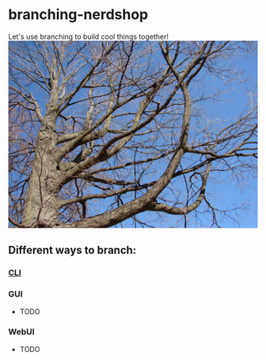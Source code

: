 # branching-nerdshop
Let's use branching to build cool things together!
![Tree Branches](treebranches.jpg)

## Different ways to branch:
### [CLI](https://docs.google.com/presentation/d/1AsiVGAmvbhDBb50xsOMuhiwWVhG3Ae36Jf48Y8o7c5g/edit?usp=sharing)
### GUI
* TODO
### WebUI
* TODO

